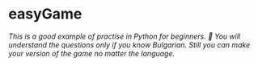 # easyGame

<i>
This is a good example of practise in Python for beginners. 🐍
You will understand the questions only if you know Bulgarian.
Still you can make your  version of the game no matter the language.
</i>
